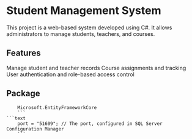 # Student Management System
This project is a web-based system developed using C#. It allows administrators to manage students, teachers, and courses.

## Features
Manage student and teacher records
Course assignments and tracking
User authentication and role-based access control

## Package
```text
    Microsoft.EntityFrameworkCore
    ```
```text
    port = "51609"; // The port, configured in SQL Server Configuration Manager
    ```


